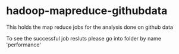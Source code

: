 hadoop-mapreduce-githubdata
===========================

This holds the map reduce jobs for the analysis done on github data

To see the successful job resluts please go into folder by name 'performance'
